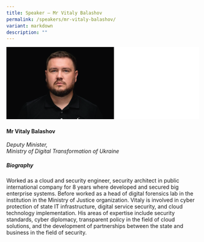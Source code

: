 ```yaml
---
title: Speaker – Mr Vitaly Balashov
permalink: /speakers/mr-vitaly-balashov/
variant: markdown
description: ""
---
```

![](/images/2025%20speakers/Vitaly_Balashov.png)
#### **Mr Vitaly Balashov**

*Deputy Minister, <br>Ministry of Digital Transformation of Ukraine*

##### **Biography**
Worked as a cloud and security engineer, security architect in public international company for 8 years where developed and secured big enterprise systems. Before worked as a head of digital forensics lab in the institution in the Ministry of Justice organization. Vitaly is involved in cyber protection of state IT infrastructure, digital service security, and cloud technology implementation. His areas of expertise include security standards, cyber diplomacy, transparent policy in the field of cloud solutions, and the development of partnerships between the state and business in the field of security.
